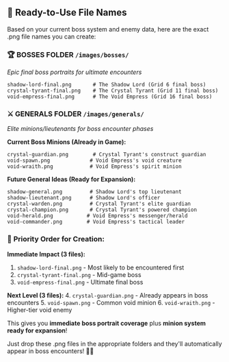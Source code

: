 ## 📁 **Ready-to-Use File Names**

Based on your current boss system and enemy data, here are the exact .png file names you can create:

### 🏆 **BOSSES FOLDER** `/images/bosses/`
*Epic final boss portraits for ultimate encounters*

```
shadow-lord-final.png       # The Shadow Lord (Grid 6 final boss)
crystal-tyrant-final.png    # The Crystal Tyrant (Grid 11 final boss)  
void-empress-final.png      # The Void Empress (Grid 16 final boss)
```

### ⚔️ **GENERALS FOLDER** `/images/generals/`
*Elite minions/lieutenants for boss encounter phases*

**Current Boss Minions (Already in Game):**
```
crystal-guardian.png        # Crystal Tyrant's construct guardian
void-spawn.png             # Void Empress's void creature
void-wraith.png            # Void Empress's spirit minion
```

**Future General Ideas (Ready for Expansion):**
```
shadow-general.png         # Shadow Lord's top lieutenant
shadow-lieutenant.png      # Shadow Lord's officer
crystal-warden.png         # Crystal Tyrant's elite guardian
crystal-champion.png       # Crystal Tyrant's powered champion
void-herald.png           # Void Empress's messenger/herald
void-commander.png        # Void Empress's tactical leader
```

### 🎯 **Priority Order for Creation:**

**Immediate Impact (3 files):**
1. `shadow-lord-final.png` - Most likely to be encountered first
2. `crystal-tyrant-final.png` - Mid-game boss
3. `void-empress-final.png` - Ultimate final boss

**Next Level (3 files):**
4. `crystal-guardian.png` - Already appears in boss encounters
5. `void-spawn.png` - Common void minion
6. `void-wraith.png` - Higher-tier void enemy

This gives you **immediate boss portrait coverage** plus **minion system ready for expansion**! 

Just drop these .png files in the appropriate folders and they'll automatically appear in boss encounters! 🎨👑